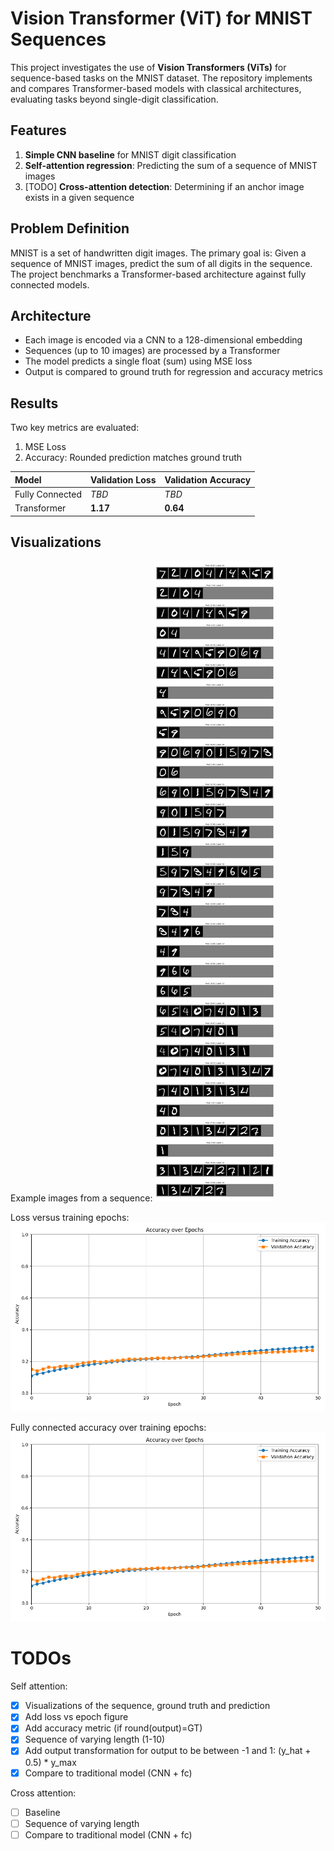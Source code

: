 # Vision Transformer (ViT) for MNIST Sequences
This project investigates the use of **Vision Transformers (ViTs)** for sequence-based tasks on the MNIST dataset. 
The repository implements and compares Transformer-based models with classical architectures, evaluating tasks beyond single-digit classification.

## Features
1. **Simple CNN baseline** for MNIST digit classification
2. **Self-attention regression**: Predicting the sum of a sequence of MNIST images
3. [TODO] **Cross-attention detection**: Determining if an anchor image exists in a given sequence


## Problem Definition
MNIST is a set of handwritten digit images. The primary goal is:
Given a sequence of MNIST images, predict the sum of all digits in the sequence.
The project benchmarks a Transformer-based architecture against fully connected models.

## Architecture
- Each image is encoded via a CNN to a 128-dimensional embedding
- Sequences (up to 10 images) are processed by a Transformer
- The model predicts a single float (sum) using MSE loss
- Output is compared to ground truth for regression and accuracy metrics

## Results
Two key metrics are evaluated:
1. MSE Loss
2. Accuracy: Rounded prediction matches ground truth

| Model | Validation Loss | Validation Accuracy |
| :-- | :-- | :-- |
| Fully Connected | *TBD* | *TBD* |
| Transformer | **1.17** | **0.64** |

## Visualizations

Example images from a sequence:
![Example images from a sequence](https://github.com/kobybibas/vit_for_mnist/blob/main/figures/transformer__predictions_0.png?raw=true)

Loss versus training epochs:
![Fully connected accuracy](https://github.com/kobybibas/vit_for_mnist/blob/main/figures/fully_connected__accuracy_over_epochs.png?raw=true)


Fully connected accuracy over training epochs:
![Fully connected accuracy](https://github.com/kobybibas/vit_for_mnist/blob/main/figures/fully_connected__accuracy_over_epochs.png?raw=true)


# TODOs
Self attention:
- [x] Visualizations of the sequence, ground truth and prediction
- [x] Add loss vs epoch figure
- [x] Add accuracy metric (if round(output)=GT)
- [x] Sequence of varying length (1-10)
- [x] Add output transformation for output to be between -1 and 1: (y_hat + 0.5) * y_max
- [x] Compare to traditional model (CNN + fc)

Cross attention:
- [ ] Baseline
- [ ] Sequence of varying length 
- [ ] Compare to traditional model (CNN + fc)